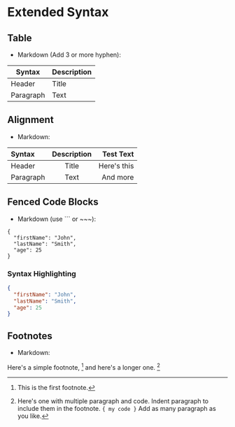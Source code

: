 # Extended Syntax

## Table

- Markdown (Add 3 or more hyphen): 

| Syntax    | Description |
| ---       | ---         |
| Header    | Title       |
| Paragraph | Text        |

## Alignment

- Markdown:

| Syntax    | Description | Test Text   |
| :---      | :---:       | ---:        |
| Header    | Title       | Here's this |
| Paragraph | Text        | And more    |

## Fenced Code Blocks

- Markdown (use ``` or ~~~):

```
{
  "firstName": "John",
  "lastName": "Smith",
  "age": 25
}
```

### Syntax Highlighting

```json
{
  "firstName": "John",
  "lastName": "Smith",
  "age": 25
}
```

## Footnotes

- Markdown:

Here's a simple footnote, [^1] and here's a longer one. [^bignote]

[^1]: This is the first footnote.
[^bignote]: Here's one with multiple paragraph and code.
  Indent paragraph to include them in the footnote.
  `{ my code }`
  Add as many paragraph as you like.